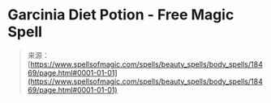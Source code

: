 <!--yml
category: 未分类
date: 2024-06-12 19:00:06
-->

# Garcinia Diet Potion - Free Magic Spell

> 来源：[https://www.spellsofmagic.com/spells/beauty_spells/body_spells/18469/page.html#0001-01-01](https://www.spellsofmagic.com/spells/beauty_spells/body_spells/18469/page.html#0001-01-01)